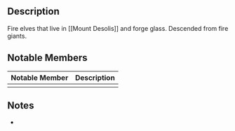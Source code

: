 ## Description
Fire elves that live in [[Mount Desolis]] and forge glass. Descended from fire giants.

## Notable Members
| Notable Member | Description |
| -------------- | ----------- |
|                |             |

## Notes
* 